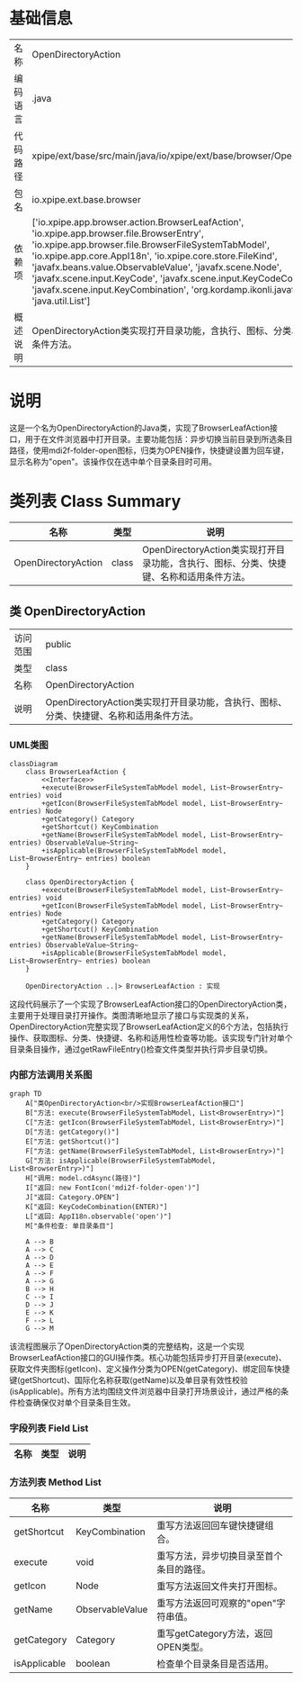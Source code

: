 # 基础信息

|      |      |
|------|------|
| 名称 | OpenDirectoryAction |
| 编码语言 | .java |
| 代码路径 | xpipe/ext/base/src/main/java/io/xpipe/ext/base/browser/OpenDirectoryAction.java |
| 包名 | io.xpipe.ext.base.browser |
| 依赖项 | ['io.xpipe.app.browser.action.BrowserLeafAction', 'io.xpipe.app.browser.file.BrowserEntry', 'io.xpipe.app.browser.file.BrowserFileSystemTabModel', 'io.xpipe.app.core.AppI18n', 'io.xpipe.core.store.FileKind', 'javafx.beans.value.ObservableValue', 'javafx.scene.Node', 'javafx.scene.input.KeyCode', 'javafx.scene.input.KeyCodeCombination', 'javafx.scene.input.KeyCombination', 'org.kordamp.ikonli.javafx.FontIcon', 'java.util.List'] |
| 概述说明 | OpenDirectoryAction类实现打开目录功能，含执行、图标、分类、快捷键、名称和适用条件方法。 |

# 说明

这是一个名为OpenDirectoryAction的Java类，实现了BrowserLeafAction接口，用于在文件浏览器中打开目录。主要功能包括：异步切换当前目录到所选条目路径，使用mdi2f-folder-open图标，归类为OPEN操作，快捷键设置为回车键，显示名称为"open"。该操作仅在选中单个目录条目时可用。

# 类列表 Class Summary

| 名称   | 类型  | 说明 |
|-------|------|-------------|
| OpenDirectoryAction | class | OpenDirectoryAction类实现打开目录功能，含执行、图标、分类、快捷键、名称和适用条件方法。 |



## 类 OpenDirectoryAction

|      |      |
|------|------|
| 访问范围 | public |
| 类型 | class |
| 名称 | OpenDirectoryAction |
| 说明 | OpenDirectoryAction类实现打开目录功能，含执行、图标、分类、快捷键、名称和适用条件方法。 |


### UML类图

```mermaid
classDiagram
    class BrowserLeafAction {
        <<Interface>>
        +execute(BrowserFileSystemTabModel model, List~BrowserEntry~ entries) void
        +getIcon(BrowserFileSystemTabModel model, List~BrowserEntry~ entries) Node
        +getCategory() Category
        +getShortcut() KeyCombination
        +getName(BrowserFileSystemTabModel model, List~BrowserEntry~ entries) ObservableValue~String~
        +isApplicable(BrowserFileSystemTabModel model, List~BrowserEntry~ entries) boolean
    }

    class OpenDirectoryAction {
        +execute(BrowserFileSystemTabModel model, List~BrowserEntry~ entries) void
        +getIcon(BrowserFileSystemTabModel model, List~BrowserEntry~ entries) Node
        +getCategory() Category
        +getShortcut() KeyCombination
        +getName(BrowserFileSystemTabModel model, List~BrowserEntry~ entries) ObservableValue~String~
        +isApplicable(BrowserFileSystemTabModel model, List~BrowserEntry~ entries) boolean
    }

    OpenDirectoryAction ..|> BrowserLeafAction : 实现
```

这段代码展示了一个实现了BrowserLeafAction接口的OpenDirectoryAction类，主要用于处理目录打开操作。类图清晰地显示了接口与实现类的关系，OpenDirectoryAction完整实现了BrowserLeafAction定义的6个方法，包括执行操作、获取图标、分类、快捷键、名称和适用性检查等功能。该实现专门针对单个目录条目操作，通过getRawFileEntry()检查文件类型并执行异步目录切换。


### 内部方法调用关系图

```mermaid
graph TD
    A["类OpenDirectoryAction<br/>实现BrowserLeafAction接口"]
    B["方法: execute(BrowserFileSystemTabModel, List<BrowserEntry>)"]
    C["方法: getIcon(BrowserFileSystemTabModel, List<BrowserEntry>)"]
    D["方法: getCategory()"]
    E["方法: getShortcut()"]
    F["方法: getName(BrowserFileSystemTabModel, List<BrowserEntry>)"]
    G["方法: isApplicable(BrowserFileSystemTabModel, List<BrowserEntry>)"]
    H["调用: model.cdAsync(路径)"]
    I["返回: new FontIcon('mdi2f-folder-open')"]
    J["返回: Category.OPEN"]
    K["返回: KeyCodeCombination(ENTER)"]
    L["返回: AppI18n.observable('open')"]
    M["条件检查: 单目录条目"]

    A --> B
    A --> C
    A --> D
    A --> E
    A --> F
    A --> G
    B --> H
    C --> I
    D --> J
    E --> K
    F --> L
    G --> M
```

该流程图展示了OpenDirectoryAction类的完整结构，这是一个实现BrowserLeafAction接口的GUI操作类。核心功能包括异步打开目录(execute)、获取文件夹图标(getIcon)、定义操作分类为OPEN(getCategory)、绑定回车快捷键(getShortcut)、国际化名称获取(getName)以及单目录有效性校验(isApplicable)。所有方法均围绕文件浏览器中目录打开场景设计，通过严格的条件检查确保仅对单个目录条目生效。

### 字段列表 Field List

| 名称  | 类型  | 说明 |
|-------|-------|------|

### 方法列表 Method List

| 名称  | 类型  | 说明 |
|-------|-------|------|
| getShortcut | KeyCombination | 重写方法返回回车键快捷键组合。 |
| execute | void | 重写方法，异步切换目录至首个条目的路径。 |
| getIcon | Node | 重写方法返回文件夹打开图标。 |
| getName | ObservableValue<String> | 重写方法返回可观察的"open"字符串值。 |
| getCategory | Category | 重写getCategory方法，返回OPEN类型。 |
| isApplicable | boolean | 检查单个目录条目是否适用。 |




